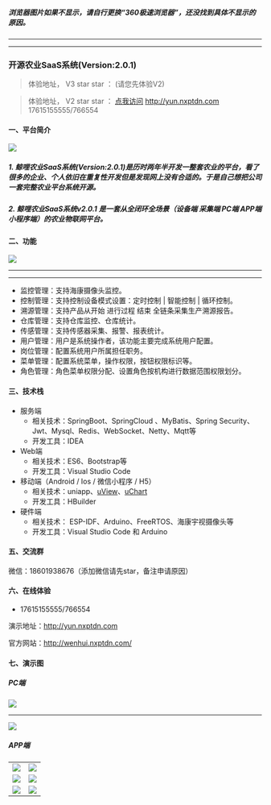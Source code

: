 ##### 浏览器图片如果不显示，请自行更换“360极速浏览器”，还没找到具体不显示的原因。

***
***




### 开源农业SaaS系统(Version:2.0.1)

> 体验地址， V3 star star ： (请您先体验V2)  

> 体验地址， V2 star star ： [点我访问](http://yun.nxptdn.com)  http://yun.nxptdn.com  17615155555/766554



#### 一、平台简介

<img src="https://wenhui-1251454246.cos.ap-nanjing.myqcloud.com/ny/nongye-v2/%E7%BB%93%E6%9E%84/1.jpg" max-width="800" />

##### 1. 鲸哩农业SaaS系统(Version:2.0.1)是历时两年半开发一整套农业的平台，看了很多的企业、个人依旧在重复性开发但是发现网上没有合适的。于是自己想把公司一套完整农业平台系统开源。

##### 2. 鲸哩农业SaaS系统v2.0.1 是一套从全闭环全场景（设备端 采集端 PC端 APP端 小程序端）的农业物联网平台。




#### 二、功能

<img src="https://wenhui-1251454246.cos.ap-nanjing.myqcloud.com/ny/nongye-v2/%E7%BB%93%E6%9E%84/1.jpg" />

---
***

- 监控管理：支持海康摄像头监控。
- 控制管理：支持控制设备模式设置：定时控制 | 智能控制 | 循环控制。
- 溯源管理：支持产品从开始 进行过程 结束 全链条采集生产溯源报告。
- 仓库管理：支持仓库监控、仓库统计。
- 传感管理：支持传感器采集、报警、报表统计。
- 用户管理：用户是系统操作者，该功能主要完成系统用户配置。
- 岗位管理：配置系统用户所属担任职务。
- 菜单管理：配置系统菜单，操作权限，按钮权限标识等。
- 角色管理：角色菜单权限分配、设置角色按机构进行数据范围权限划分。

#### 三、技术栈
   * 服务端
       - 相关技术：SpringBoot、SpringCloud 、MyBatis、Spring Security、Jwt、Mysql、Redis、WebSocket、Netty、Mqtt等
       - 开发工具：IDEA    
   * Web端
       - 相关技术：ES6、Bootstrap等 
       - 开发工具：Visual Studio Code    
   * 移动端（Android / Ios / 微信小程序 / H5）
       - 相关技术：uniapp、[uView](https://www.uviewui.com/)、[uChart](https://www.ucharts.cn/)
       - 开发工具：HBuilder
   * 硬件端
       - 相关技术： ESP-IDF、Arduino、FreeRTOS、海康宇视摄像头等
       - 开发工具：Visual Studio Code 和 Arduino



#### 五、交流群

微信：18601938676（添加微信请先star，备注申请原因）
#### 六、在线体验

- 17615155555/766554  

演示地址：http://yun.nxptdn.com

官方网站：http://wenhui.nxptdn.com/


#### 七、演示图

##### PC端

<img src="https://wenhui-1251454246.cos.ap-nanjing.myqcloud.com/ny/nongye-v2/PC%E7%AB%AF/1.jpg"/>

***

<img src="https://wenhui-1251454246.cos.ap-nanjing.myqcloud.com/ny/nongye-v2/PC%E7%AB%AF/2.jpg"/>


##### APP端
<table>
    <tr>
        <td><img src="https://wenhui-1251454246.cos.ap-nanjing.myqcloud.com/ny/nongye-v2/APP%E7%AB%AF/1.jpg"/></td>
        <td><img src="https://wenhui-1251454246.cos.ap-nanjing.myqcloud.com/ny/nongye-v2/APP%E7%AB%AF/2.jpg"/></td>
    </tr>
	<tr>
        <td><img src="https://wenhui-1251454246.cos.ap-nanjing.myqcloud.com/ny/nongye-v2/APP%E7%AB%AF/3.jpg"/></td>
        <td><img src="https://wenhui-1251454246.cos.ap-nanjing.myqcloud.com/ny/nongye-v2/APP%E7%AB%AF/4.jpg"/></td>
    </tr>
	<tr>
        <td><img src="https://wenhui-1251454246.cos.ap-nanjing.myqcloud.com/ny/nongye-v2/APP%E7%AB%AF/5.jpg"/></td>
        <td><img src="https://wenhui-1251454246.cos.ap-nanjing.myqcloud.com/ny/nongye-v2/APP%E7%AB%AF/6.jpg"/></td>
    </tr>
</table>
